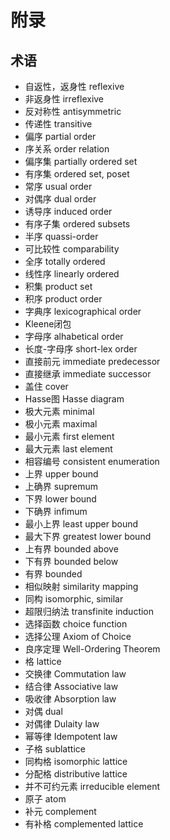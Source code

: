 # 附录

## 术语
  - 自返性，返身性 reflexive
  - 非返身性 irreflexive
  - 反对称性 antisymmetric
  - 传递性 transitive
  - 偏序 partial order
  - 序关系 order relation
  - 偏序集 partially ordered set
  - 有序集 ordered set, poset
  - 常序 usual order
  - 对偶序 dual order
  - 诱导序 induced order
  - 有序子集 ordered subsets
  - 半序 quassi-order
  - 可比较性 comparability
  - 全序 totally ordered
  - 线性序 linearly ordered
  - 积集 product set
  - 积序 product order
  - 字典序 lexicographical order
  - Kleene闭包
  - 字母序 alhabetical order
  - 长度-字母序 short-lex order
  - 直接前元 immediate predecessor
  - 直接继承 immediate successor
  - 盖住 cover
  - Hasse图 Hasse diagram
  - 极大元素 minimal
  - 极小元素 maximal
  - 最小元素 first element
  - 最大元素 last element
  - 相容编号 consistent enumeration
  - 上界 upper bound
  - 上确界 supremum
  - 下界 lower bound
  - 下确界 infimum
  - 最小上界 least upper bound
  - 最大下界 greatest lower bound
  - 上有界 bounded above
  - 下有界 bounded below
  - 有界 bounded
  - 相似映射 similarity mapping
  - 同构 isomorphic, similar
  - 超限归纳法 transfinite induction
  - 选择函数 choice function
  - 选择公理 Axiom of Choice
  - 良序定理 Well-Ordering Theorem
  - 格 lattice
  - 交换律 Commutation law
  - 结合律 Associative law
  - 吸收律 Absorption law
  - 对偶 dual
  - 对偶律 Dulaity law
  - 幂等律 Idempotent law
  - 子格 sublattice
  - 同构格 isomorphic lattice
  - 分配格 distributive lattice
  - 并不可约元素 irreducible element
  - 原子 atom
  - 补元 complement
  - 有补格 complemented lattice
